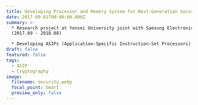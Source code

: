 ```yaml
---
title: Developing Processor and Memory System for Next-Generation Security Platform
date: 2017-09-01T00:00:00.000Z
summary: >-
  * Research project at Yonsei University joint with Samsung Electronics
  (2017.09 - 2018.08)

  * Developing ASIPs (Application-Specific Instruction-Set Processors) for cryptographic algorithms (e.g., AES, SHA-256, and RSA-2048)
draft: false
featured: false
tags:
  - ASIP
  - Cryptography
image:
  filename: security.webp
  focal_point: Smart
  preview_only: false
---
```

